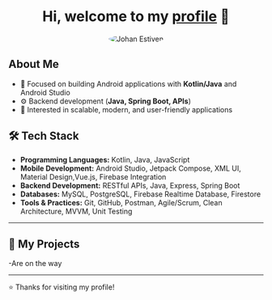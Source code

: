<h1  class="sans-serif "align="center">Hi, welcome to my <a href="https://kiradev74.vercel.app">profile</a> 👋</h1>
<p align="center">
  <img src="https://i.imgur.com/wQNMnYL.png" alt="Johan Estiven"  style="border-radius: 50%;" />
</p>


## About Me 
- 📱 Focused on building Android applications with **Kotlin/Java** and Android Studio  
- ⚙️ Backend development (**Java, Spring Boot, APIs**)  
- 🎯 Interested in scalable, modern, and user-friendly applications  

## 🛠️ Tech Stack

- **Programming Languages:** Kotlin, Java, JavaScript  
- **Mobile Development:** Android Studio, Jetpack Compose, XML UI, Material Design,Vue.js, Firebase Integration  
- **Backend Development:** RESTful APIs, Java, Express, Spring Boot  
- **Databases:** MySQL, PostgreSQL, Firebase Realtime Database, Firestore  
- **Tools & Practices:** Git, GitHub, Postman, Agile/Scrum, Clean Architecture, MVVM, Unit Testing  
 

---

## 📌 My Projects
-Are on the way 

---
⭐️ Thanks for visiting my profile!
